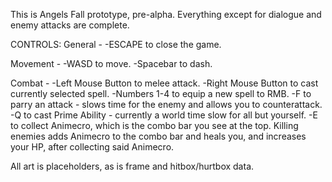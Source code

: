 This is Angels Fall prototype, pre-alpha. Everything except for dialogue and enemy attacks are complete.

CONTROLS:
General -
-ESCAPE to close the game.

Movement -
-WASD to move.
-Spacebar to dash.

Combat -
-Left Mouse Button to melee attack.
-Right Mouse Button to cast currently selected spell.
-Numbers 1-4 to equip a new spell to RMB.
-F to parry an attack - slows time for the enemy and allows you to counterattack.
-Q to cast Prime Ability - currently a world time slow for all but yourself.
-E to collect Animecro, which is the combo bar you see at the top. Killing enemies adds Animecro to the combo bar and heals you,
and increases your HP, after collecting said Animecro.

All art is placeholders, as is frame and hitbox/hurtbox data.
